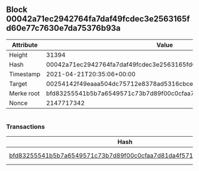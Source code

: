 ## Block 00042a71ec2942764fa7daf49fcdec3e2563165fd60e77c7630e7da75376b93a

Attribute | Value
--- | ---
Height | 31394
Hash | 00042a71ec2942764fa7daf49fcdec3e2563165fd60e77c7630e7da75376b93a
Timestamp | 2021-04-21T20:35:06+00:00
Target | 00254142f49eaaa504dc75712e8378ad5316cbcead634704b3734b6271167cc4
Merke root | bfd83255541b5b7a6549571c73b7d89f00c0cfaa7d81da4f5715a9590ababd17
Nonce | 2147717342

```

```

### Transactions

Hash | Amount
--- | ---
[bfd83255541b5b7a6549571c73b7d89f00c0cfaa7d81da4f5715a9590ababd17](bfd83255541b5b7a6549571c73b7d89f00c0cfaa7d81da4f5715a9590ababd17.md) | 10.00000000 SKEPTI 
